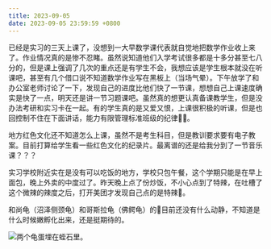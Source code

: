 ```yaml
---
title: 2023-09-05
date: 2023-09-05 23:59:59 +0800
---
```


已经是实习的三天上课了，没想到一大早数学课代表就自觉地把数学作业收上来了。作业情况真的是惨不忍睹。虽然说知道他们入学考试很多都是十多分甚至七八分的，但是课上强调了几次的重点还是有学生不会，我想应该是学生根本就没在听课吧，甚至有几个借口说不知道数学作业写在黑板上（当场气晕）。下午放学了和办公室老师讨论了一下，发现自己的进度比他们快了一节课，想想自己上课速度确实是快了一点，明天还是讲一节习题课吧。虽然真的想更认真备课教学生，但是没办法考研和实习卡在一起。有的学生真的是又爱又恨，上课很积极的听课，但是也回控制不住在下面讲话，能力有限管理标准班级的纪律😮‍💨。

地方红色文化还不知道怎么上课，虽然不是考生科目，但是教训要求要有电子教案。目前打算给学生看一些红色文化的纪录片。最离谱的还是给我分到了一节音乐课？？？

实习学校附近实在是没有可以吃饭的地方，学校只包午餐，这个学期只能是在早上面包，晚上外卖的中度过了。昨天晚上点了份炒饭，不小心点到了特辣，在吐槽了这个微辣的辣度之后，打开美团才发现自己点的是特辣🤔。

和尚龟（沼泽侧颈龟）和哥斯拉龟（佛鳄龟）的🥚目前还没有什么动静，不知道是什么时候嫩孵化出来，还是挺期待的。

![两个龟蛋埋在蛭石里。](https://cdn.staticaly.com/gh/Heyya-x/picx-images-hosting@master/IMG_2668.42wbkk0oax6o.jpeg)